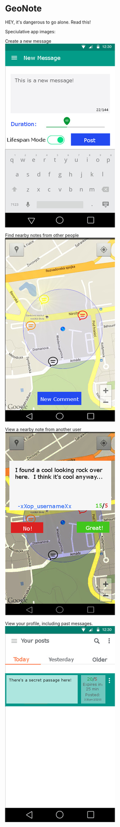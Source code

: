 # GeoNote
HEY, it's dangerous to go alone.  Read this!

Speciulative app images:

Create a new message
![Create message](/speculative/create_message.jpg "Create new message")

Find nearby notes from other people
![Map view](/speculative/google_map_final.jpg "4 nearby notes")

View a nearby note from another user
![Note view](/speculative/map_with_comment.png "Viewing a note")

View your profile, including past messages.
![Profile view](/speculative/your_messages.jpg "User profile")

